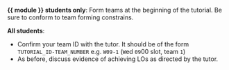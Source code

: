 **{{ module }} students only**: Form teams at the beginning of the tutorial. Be sure to conform to team forming constrains.

<panel type="danger" src="../../admin/teams.md#main" header="%%Admin {{ icon_embedding }}%% Team Forming :star:" />

**All students**: 
* Confirm your team ID with the tutor. It should be of the form `TUTORIAL_ID-TEAM_NUMBER` e.g. `W09-1` (`W`ed `09`00 slot, team `1`)
* As before, discuss evidence of achieving LOs as directed by the tutor.

